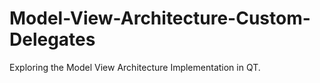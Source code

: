 # Model-View-Architecture-Custom-Delegates
Exploring the Model View Architecture Implementation in QT.
